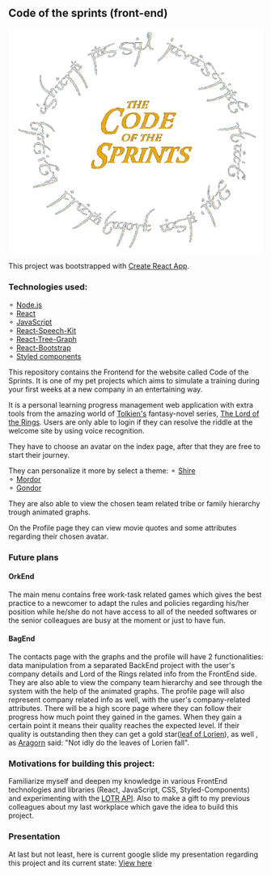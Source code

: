 ## Code of the sprints (front-end)

![](https://github.com/esztermazi/code-of-the-sprints-front-end/blob/master/src/static/img/DarkThemeLogo.png)

This project was bootstrapped with [Create React App](https://github.com/facebook/create-react-app).

### Technologies used:

⚬ [Node.js](https://nodejs.org/en/)</br>
⚬ [React](https://reactjs.org/)</br>
⚬ [JavaScript](https://devdocs.io/javascript/)</br>
⚬ [React-Speech-Kit](https://www.npmjs.com/package/react-speech-kit)</br>
⚬ [React-Tree-Graph](https://www.npmjs.com/package/react-tree-graph)</br>
⚬ [React-Bootstrap](https://react-bootstrap.github.io/)</br>
⚬ [Styled components](https://styled-components.com/)</br>

This repository contains the Frontend for the website called Code of the Sprints. It is one of my pet projects which aims to simulate a training during your first weeks at a new company in an entertaining way.

It is a personal learning progress management web application with extra tools from the amazing world of [Tolkien's](https://en.wikipedia.org/wiki/J._R._R._Tolkien) fantasy-novel series, [The Lord of the Rings](https://en.wikipedia.org/wiki/The_Lord_of_the_Rings). Users are only able to login if they can resolve the riddle at the welcome site by using voice recognition.

They have to choose an avatar on the index page, after that they are free to start their journey.

They can personalize it more by select a theme:
⚬ [Shire](https://en.wikipedia.org/wiki/Shire)</br>
⚬ [Mordor](https://en.wikipedia.org/wiki/Mordor)</br>
⚬ [Gondor](https://en.wikipedia.org/wiki/Gondor)</br>

They are also able to view the chosen team related tribe or family hierarchy trough animated graphs.

On the Profile page they can view movie quotes and some attributes regarding their chosen avatar.

### Future plans

#### OrkEnd

The main menu contains free work-task related games which gives the best practice to a newcomer to adapt the rules and policies regarding his/her position while he/she do not have access to all of the needed softwares or the senior colleagues are busy at the moment or just to have fun.

#### BagEnd

The contacts page with the graphs and the profile will have 2 functionalities: data manipulation from a separated BackEnd project with the user's company details and Lord of the Rings related info from the FrontEnd side.
They are also able to view the company team hierarchy and see through the system with the help of the animated graphs. The profile page will also represent company related info as well, with the user's company-related attributes. There will be a high score page where they can follow their progress how much point they gained in the games. When they gain a certain point it means their quality reaches the expected level. If their quality is outstanding then they can get a gold star([leaf of Lorien](https://lotr.fandom.com/wiki/Leaves_of_Lorien)), as well , as [Aragorn](https://en.wikipedia.org/wiki/Aragorn) said: "Not idly do the leaves of Lorien fall".

### Motivations for building this project:

Familiarize myself and deepen my knowledge in various FrontEnd technologies and libraries (React, JavaScript, CSS, Styled-Components) and experimenting with the [LOTR API](https://the-one-api.herokuapp.com/documentation). Also to make a gift to my previous colleagues about my last workplace which gave the idea to build this project.

### Presentation

At last but not least, here is current google slide my presentation regarding this project and its current state:
[View here](https://docs.google.com/presentation/d/e/2PACX-1vSSgKaglVnTaLw02TAHkyU7ExanR7fx8qtz6DGykNJit08sYteLJd75LsG-u8MACgXek1Hzf3lWaoe6/pub?start=true&loop=false&delayms=5000)

